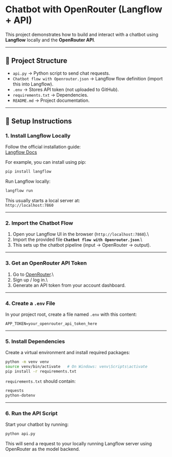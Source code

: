 # Chatbot with OpenRouter (Langflow + API)

This project demonstrates how to build and interact with a chatbot using
**Langflow** locally and the **OpenRouter API**.

------------------------------------------------------------------------

## 📂 Project Structure

-   `api.py` → Python script to send chat requests.
-   `Chatbot flow with Openrouter.json` → Langflow flow definition
    (import this into Langflow).
-   `.env` → Stores API token (not uploaded to GitHub).
-   `requirements.txt` → Dependencies.
-   `README.md` → Project documentation.

------------------------------------------------------------------------

## 🚀 Setup Instructions

### 1. Install Langflow Locally

Follow the official installation guide:\
[Langflow Docs](https://docs.langflow.org/getting-started/)

For example, you can install using pip:

``` bash
pip install langflow
```

Run Langflow locally:

``` bash
langflow run
```

This usually starts a local server at:\
`http://localhost:7860`

------------------------------------------------------------------------

### 2. Import the Chatbot Flow

1.  Open your Langflow UI in the browser (`http://localhost:7860`).\
2.  Import the provided file **`Chatbot flow with Openrouter.json`**.\
3.  This sets up the chatbot pipeline (input → OpenRouter → output).

------------------------------------------------------------------------

### 3. Get an OpenRouter API Token

1.  Go to [OpenRouter](https://openrouter.ai/).\
2.  Sign up / log in.\
3.  Generate an API token from your account dashboard.

------------------------------------------------------------------------

### 4. Create a `.env` File

In your project root, create a file named `.env` with this content:

``` env
APP_TOKEN=your_openrouter_api_token_here
```


------------------------------------------------------------------------

### 5. Install Dependencies

Create a virtual environment and install required packages:

``` bash
python -m venv venv
source venv/bin/activate   # On Windows: venv\Scripts\activate
pip install -r requirements.txt
```

`requirements.txt` should contain:

``` txt
requests
python-dotenv
```

------------------------------------------------------------------------

### 6. Run the API Script

Start your chatbot by running:

``` bash
python api.py
```

This will send a request to your locally running Langflow server using
OpenRouter as the model backend.


